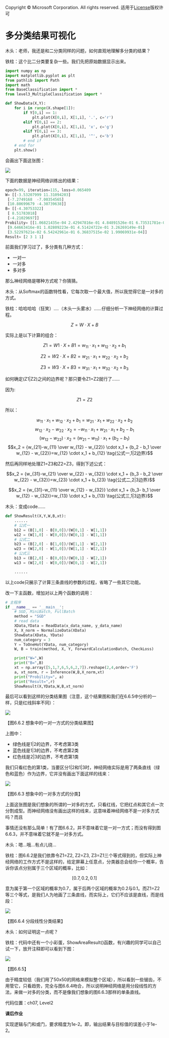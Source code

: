 Copyright © Microsoft Corporation. All rights reserved.
  适用于[License](https://github.com/Microsoft/ai-edu/blob/master/LICENSE.md)版权许可
  
# 多分类结果可视化

木头：老师，我还是和二分类同样的问题，如何直观地理解多分类的结果？

铁柱：这个比二分类要复杂一些。我们先把原始数据显示出来。

```Python
import numpy as np
import matplotlib.pyplot as plt
from pathlib import Path
import math
from BaseClassification import *
from level3_MultipleClassification import *

def ShowData(X,Y):
    for i in range(X.shape[1]):
        if Y[0,i] == 1:
            plt.plot(X[0,i], X[1,i], '.', c='r')
        elif Y[0,i] == 2:
            plt.plot(X[0,i], X[1,i], 'x', c='g')
        elif Y[0,i] == 3:
            plt.plot(X[0,i], X[1,i], '^', c='b')
        # end if
    # end for
    plt.show()
```

会画出下面这张图：

<img src="..\Images\7\MultipleClassifierData.png">


下面的数据是神经网络训练出的结果：

```Python
epoch=99, iteration=115, loss=0.065409
W= [[-3.53207999 11.31094203]
 [-7.2749168  -7.00354565]
 [10.80699679 -4.30739638]]
B= [[-4.30753322]
 [ 8.51783018]
 [-4.21029697]]
Probility= [[1.06821435e-04 2.42947816e-01 4.84891526e-01 6.73531781e-01]
 [9.64663416e-01 1.02809223e-01 4.51424722e-01 3.26269149e-01]
 [3.52297621e-02 6.54242961e-01 6.36837515e-02 1.99069931e-04]]
Result= [2 3 1 1]
```

前面我们学习过了，多分类有几种方式：
- 一对一
- 一对多
- 多对多

那么神经网络是哪种方式呢？你猜猜。

木头：从Softmax的函数特性看，它每次取一个最大值，所以我觉得它是一对多的方式。

铁柱：哈哈哈哈（狂笑）....（木头一头雾水）......仔细分析一下神经网络的计算过程。

$$Z = W \cdot X+B$$

实际上是以下计算的组合：

$$Z1 = W1 \cdot X + B1=w_{11} \cdot x_1 + w_{12} \cdot x_2 + b_1$$

$$Z2 = W2 \cdot X + B2=w_{21} \cdot x_1 + w_{22} \cdot x_2 + b_2 $$

$$Z3 = W3 \cdot X + B3=w_{31} \cdot x_1 + w_{32} \cdot x_2 + b_3$$

如何确定(Z1|Z2)之间的边界呢？那只要令Z1=Z2就行了......

因为:

$$Z1=Z2$$

所以：

$$w_{11} \cdot x_1 + w_{12} \cdot x_2 + b_1 = w_{21} \cdot x_1 + w_{22} \cdot x_2 + b_2 $$
$$w_{12} \cdot x_2 - w_{22} \cdot x_2  = -w_{11} \cdot x_1 + w_{21} \cdot x_1 +  b_2 - b_1$$
$$(w_{12} - w_{22}) \cdot x_2  = (w_{21}-w_{11}) \cdot x_1  +  (b_2 - b_1)$$
$$x_2  = {w_{21}-w_{11} \over w_{12} - w_{22}} \cdot x_1  +  {b_2 - b_1 \over w_{12} - w_{22}}=w_{12} \cdot x_1 + b_{12} \tag{公式一,1|2边界}$$

然后再同样地处理Z1=Z3和Z2=Z3，得到下述公式：

$$x_2 = {w_{31}-w_{21} \over w_{22} - w_{32}} \cdot x_1  +  {b_3 - b_2 \over w_{22} - w_{32}}=w_{23} \cdot x_1 + b_{23} \tag{公式二,2|3边界}$$

$$x_2  = {w_{31}-w_{11} \over w_{12} - w_{32}} \cdot x_1  +  {b_3- b_1 \over w_{12} - w_{32}}=w_{13} \cdot x_1 + b_{13} \tag{公式三,1|3边界}$$

木头：变成code......

```Python
def ShowResult(X,Y,W,B,xt):
    ......
    # 公式一
    b12 = (B[1,0] - B[0,0])/(W[0,1] - W[1,1])
    w12 = (W[1,0] - W[0,0])/(W[0,1] - W[1,1])
    # 公式二
    b23 = (B[2,0] - B[1,0])/(W[1,1] - W[2,1])
    w23 = (W[2,0] - W[1,0])/(W[1,1] - W[2,1])
    # 公式三
    b13 = (B[2,0] - B[0,0])/(W[0,1] - W[2,1])
    w13 = (W[2,0] - W[0,0])/(W[0,1] - W[2,1])

    ......
```
以上code只展示了计算三条直线的参数的过程，省略了一些其它功能。

改一下主函数，增加对以上两个函数的调用：

```Python
# 主程序
if __name__ == '__main__':
    # SGD, MiniBatch, FullBatch
    method = "SGD"
    # read data
    XData,YData = ReadData(x_data_name, y_data_name)
    X, X_norm = NormalizeData(XData)
    ShowData(XData, YData)
    num_category = 3
    Y = ToOneHot(YData, num_category)
    W, B = train(method, X, Y, ForwardCalculationBatch, CheckLoss)

    print("W=",W)
    print("B=",B)
    xt = np.array([5,1,7,6,5,6,2,7]).reshape(2,4,order='F')
    a, xt_norm, r = Inference(W,B,X_norm,xt)
    print("Probility=", a)
    print("Result=",r)
    ShowResult(X,YData,W,B,xt_norm)
```

最后可以看到这样的分类结果图（注意，这个结果图和我们在6.6.5中分析的一样，只是红线斜率不同）：

<img src="..\Images\7\multiple_result.png">

【图6.6.2 想象中的一对一方式的分类结果图】

上图中：
- 绿色线是1|2的边界，不考虑第3类
- 蓝色线是1|3的边界，不考虑第2类
- 红色线是2|3的边界，不考虑第1类

我们只看红色的第1类，当要区分1|2和1|3时，神经网络实际是用了两条直线（绿色和蓝色）作为边界，它并没有画出下面这样的线来：

<img src="..\Images\7\OneVsOthers.png">

【图6.6.3 想象中的一对多方式的分类】

上面这张图是我们想象的所谓的一对多的方式，只看红线，它把红点和其它点一次分割成型。而神经网络没有画出这样的线来，这意味着神经网络不是一对多方式吗？而且

事情还没有那么简单！有了图6.6.2，并不意味着它是一对一方式；而没有得到图6.6.3，并不意味着它就不是一对多方式。

木头：嗯...哦...有点儿绕...

铁柱：图6.6.2是我们依靠令Z1=Z2, Z2=Z3, Z3=Z1三个等式得到的，但实际上神经网络的工作方式不是这样的，给定屏幕上任意点，分类器总会给你一个概率，告诉你该点分别属于三个区域的概率，比如：

$$[0.7,0.2,0.1]$$

意为属于第一个区域的概率为0.7，属于后两个区域的概率为0.2与0.1。而Z1=Z2等三个等式，是我们人为地画了三条直线，而实际上，它们不应该是直线，而是线段：

<img src="..\Images\7\multiple_result_true.png">

【图6.6.4 分段线性分类结果】

木头：如何证明这一点呢？

铁柱：代码中还有一个小彩蛋，ShowAreaResult()函数，有兴趣的同学可以自己试一下，放开注释即可以看到下图：

<img src="..\Images\7\multiple_result_area.png">

【图6.6.5】

由于精度较低（我们用了50x50的网格来模拟整个区域），所以看到一些锯齿，不用管它，只看趋势，完全与图6.6.4吻合，所以说明神经网络是用分段线性的方法，来做一对多的分类，而不是像我们想象的图6.6.3那样的单条直线。

代码位置：ch07, Level2

**课后作业**

实现逻辑与门和或门，要求精度为1e-2。即，输出结果与目标值的误差小于1e-2。
